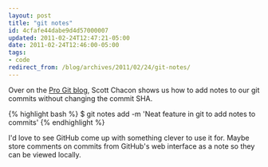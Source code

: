 ```yaml
---
layout: post
title: "git notes"
id: 4cfafe44dabe9d4d57000007
updated: 2011-02-24T12:47:21-05:00
date: 2011-02-24T12:46:00-05:00
tags:
- code
redirect_from: /blog/archives/2011/02/24/git-notes/
---
```


Over on the [Pro Git blog](http://progit.org/2010/08/25/notes.html), Scott Chacon shows us how to add notes to our git commits without changing the commit SHA.

{% highlight bash %}
$ git notes add -m 'Neat feature in git to add notes to commits'
{% endhighlight %}

I'd love to see GitHub come up with something clever to use it for. Maybe store comments on commits from GitHub's web interface as a note so they can be viewed locally.
